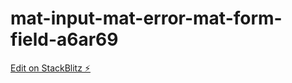 # mat-input-mat-error-mat-form-field-a6ar69

[Edit on StackBlitz ⚡️](https://stackblitz.com/edit/mat-input-mat-error-mat-form-field-a6ar69)